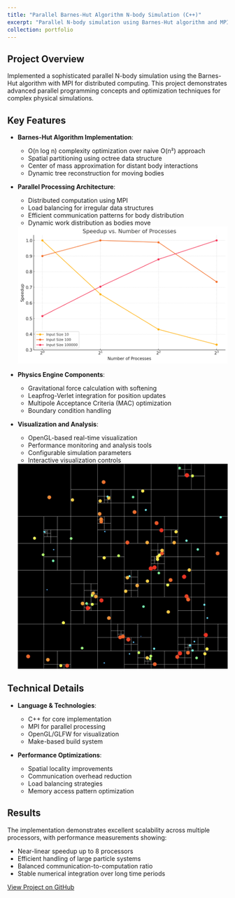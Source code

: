 ```yaml
---
title: "Parallel Barnes-Hut Algorithm N-body Simulation (C++)"
excerpt: "Parallel N-body simulation using Barnes-Hut algorithm and MPI for distributed computing, achieving near-linear speedup<br/><img src='/images/simulation.png'>"
collection: portfolio
---
```



## Project Overview
Implemented a sophisticated parallel N-body simulation using the Barnes-Hut algorithm with MPI for distributed computing. This project demonstrates advanced parallel programming concepts and optimization techniques for complex physical simulations.

## Key Features
- **Barnes-Hut Algorithm Implementation**:
  - O(n log n) complexity optimization over naive O(n²) approach
  - Spatial partitioning using octree data structure
  - Center of mass approximation for distant body interactions
  - Dynamic tree reconstruction for moving bodies

- **Parallel Processing Architecture**:
  - Distributed computation using MPI
  - Load balancing for irregular data structures
  - Efficient communication patterns for body distribution
  - Dynamic work distribution as bodies move
  <img src='/images/speedupgraphstep1000.png'>

- **Physics Engine Components**:
  - Gravitational force calculation with softening
  - Leapfrog-Verlet integration for position updates
  - Multipole Acceptance Criteria (MAC) optimization
  - Boundary condition handling

- **Visualization and Analysis**:
  - OpenGL-based real-time visualization
  - Performance monitoring and analysis tools
  - Configurable simulation parameters
  - Interactive visualization controls
  <img src='/images/simulation.png'>

## Technical Details
- **Language & Technologies**:
  - C++ for core implementation
  - MPI for parallel processing
  - OpenGL/GLFW for visualization
  - Make-based build system

- **Performance Optimizations**:
  - Spatial locality improvements
  - Communication overhead reduction
  - Load balancing strategies
  - Memory access pattern optimization

## Results
The implementation demonstrates excellent scalability across multiple processors, with performance measurements showing:
- Near-linear speedup up to 8 processors
- Efficient handling of large particle systems
- Balanced communication-to-computation ratio
- Stable numerical integration over long time periods

[View Project on GitHub](https://github.com/qyingwu/parallel_systems/tree/main/lab5)